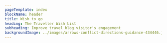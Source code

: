 ```yaml
---
pageTemplate: index
blockName: header
title: Wish to go
heading: The Traveller Wish List
subheading: Improve travel blog visitor's engagement
backgroundImage: ../images/arrows-conflict-directions-guidance-434446.jpg
---
```

